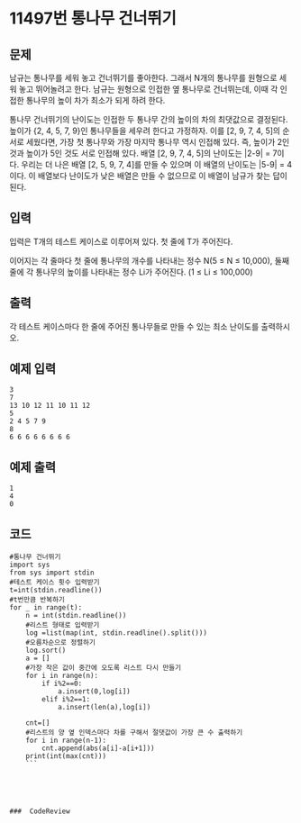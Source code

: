 # 11497번 통나무 건너뛰기

## 문제
남규는 통나무를 세워 놓고 건너뛰기를 좋아한다. 그래서 N개의 통나무를 원형으로 세워 놓고 뛰어놀려고 한다. 남규는 원형으로 인접한 옆 통나무로 건너뛰는데, 이때 각 인접한 통나무의 높이 차가 최소가 되게 하려 한다.



통나무 건너뛰기의 난이도는 인접한 두 통나무 간의 높이의 차의 최댓값으로 결정된다. 높이가 {2, 4, 5, 7, 9}인 통나무들을 세우려 한다고 가정하자. 이를 [2, 9, 7, 4, 5]의 순서로 세웠다면, 가장 첫 통나무와 가장 마지막 통나무 역시 인접해 있다. 즉, 높이가 2인 것과 높이가 5인 것도 서로 인접해 있다. 배열 [2, 9, 7, 4, 5]의 난이도는 |2-9| = 7이다. 우리는 더 나은 배열 [2, 5, 9, 7, 4]를 만들 수 있으며 이 배열의 난이도는 |5-9| = 4이다. 이 배열보다 난이도가 낮은 배열은 만들 수 없으므로 이 배열이 남규가 찾는 답이 된다.

## 입력
입력은 T개의 테스트 케이스로 이루어져 있다. 첫 줄에 T가 주어진다.

이어지는 각 줄마다 첫 줄에 통나무의 개수를 나타내는 정수 N(5 ≤ N ≤ 10,000), 둘째 줄에 각 통나무의 높이를 나타내는 정수 Li가 주어진다. (1 ≤ Li ≤ 100,000)

## 출력
각 테스트 케이스마다 한 줄에 주어진 통나무들로 만들 수 있는 최소 난이도를 출력하시오.

## 예제 입력
```
3
7
13 10 12 11 10 11 12
5
2 4 5 7 9
8
6 6 6 6 6 6 6 6
```

## 예제 출력
```
1
4
0
```

## 코드
```
#통나무 건너뛰기
import sys
from sys import stdin
#테스트 케이스 횟수 입력받기
t=int(stdin.readline())
#t번만큼 반복하기
for _ in range(t):
    n = int(stdin.readline())
    #리스트 형태로 입력받기
    log =list(map(int, stdin.readline().split()))
    #오름차순으로 정렬하기
    log.sort()
    a = []
    #가장 작은 값이 중간에 오도록 리스트 다시 만들기
    for i in range(n):
        if i%2==0:
            a.insert(0,log[i])
        elif i%2==1:
            a.insert(len(a),log[i])

    cnt=[]
    #리스트의 양 옆 인덱스마다 차를 구해서 절댓값이 가장 큰 수 출력하기
    for i in range(n-1):
        cnt.append(abs(a[i]-a[i+1]))
    print(int(max(cnt)))
    ```
   
   
   
   
   
###  CodeReview  
   
